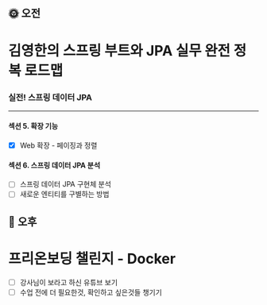 ## :sun_with_face: 오전

# 김영한의 스프링 부트와 JPA 실무 완전 정복 로드맵
### 실전! 스프링 데이터 JPA
--- ---
#### 섹션 5. 확장 기능
- [x] Web 확장 - 페이징과 정렬

#### 섹션 6. 스프링 데이터 JPA 분석
- [ ] 스프링 데이터 JPA 구현체 분석
- [ ] 새로운 엔티티를 구별하는 방법

## :full_moon_with_face: 오후

# 프리온보딩 챌린지 - Docker

- [ ] 강사님이 보라고 하신 유튜브 보기
- [ ] 수업 전에 더 필요한것, 확인하고 싶은것들 챙기기